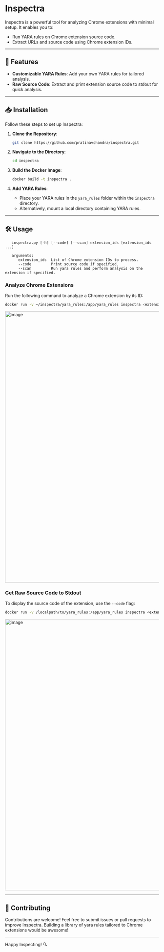 # Inspectra

Inspectra is a powerful tool for analyzing Chrome extensions with minimal setup. It enables you to:

- Run YARA rules on Chrome extension source code.
- Extract URLs and source code using Chrome extension IDs.

---

## 🚀 Features
- **Customizable YARA Rules**: Add your own YARA rules for tailored analysis.
- **Raw Source Code**: Extract and print extension source code to stdout for quick analysis.

---

## 📥 Installation

Follow these steps to set up Inspectra:

1. **Clone the Repository**:
   ```bash
   git clone https://github.com/pratinavchandra/inspectra.git
   ```

2. **Navigate to the Directory**:
   ```bash
   cd inspectra
   ```

3. **Build the Docker Image**:
   ```bash
   docker build -t inspectra .
   ```

4. **Add YARA Rules**:
   - Place your YARA rules in the `yara_rules` folder within the `inspectra` directory.
   - Alternatively, mount a local directory containing YARA rules.

---

## 🛠️ Usage
```
   inspectra.py [-h] [--code] [--scan] extension_ids [extension_ids ...]

   arguments:
      extension_ids  List of Chrome extension IDs to process.
      --code         Print source code if specified.
      --scan         Run yara rules and perform analysis on the extension if specified.
   ```
### Analyze Chrome Extensions
Run the following command to analyze a Chrome extension by its ID:
```bash
docker run -v ~/inspectra/yara_rules:/app/yara_rules inspectra <extension ID> --scan
```

<img width="887" alt="image" src="https://github.com/user-attachments/assets/8aae0d04-2477-4150-8225-2618b356a6a3" />


### Get Raw Source Code to Stdout
To display the source code of the extension, use the `--code` flag:
```bash
docker run -v /localpath/to/yara_rules:/app/yara_rules inspectra <extension ID> --code
```

<img width="887" alt="image" src="https://github.com/user-attachments/assets/d601c473-8172-4c64-b3d0-476116c68263" />


---

## 🤝 Contributing
Contributions are welcome! Feel free to submit issues or pull requests to improve Inspectra.
Building a library of yara rules tailored to Chrome extensions would be awesome!

---

Happy Inspecting! 🔍
